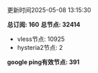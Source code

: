更新时间2025-05-08 13:15:30

**总订阅: 160**
**总节点: 32414**
- vless节点: 10925
- hysteria2节点: 2

**google ping有效节点: 391**
